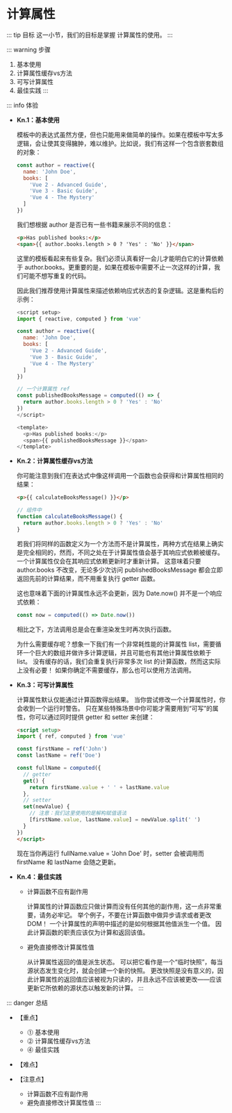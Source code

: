 # 计算属性

::: tip 目标
这一小节，我们的目标是掌握 计算属性的使用。
:::

::: warning 步骤

1. 基本使用
2. 计算属性缓存vs方法
3. 可写计算属性
4. 最佳实践
:::

::: info 体验

* **Kn.1：基本使用**

  模板中的表达式虽然方便，但也只能用来做简单的操作。如果在模板中写太多逻辑，会让使其变得臃肿，难以维护。比如说，我们有这样一个包含嵌套数组的对象：

  ```js
  const author = reactive({
    name: 'John Doe',
    books: [
      'Vue 2 - Advanced Guide',
      'Vue 3 - Basic Guide',
      'Vue 4 - The Mystery'
    ]
  })
  ```

  我们想根据 author 是否已有一些书籍来展示不同的信息：

  ```html
  <p>Has published books:</p>
  <span>{{ author.books.length > 0 ? 'Yes' : 'No' }}</span>
  ```

  这里的模板看起来有些复杂。我们必须认真看好一会儿才能明白它的计算依赖于 author.books。更重要的是，如果在模板中需要不止一次这样的计算，我们可能不想写重复的代码。
  
  因此我们推荐使用计算属性来描述依赖响应式状态的复杂逻辑。这是重构后的示例：

  ```js
  <script setup>
  import { reactive, computed } from 'vue'

  const author = reactive({
    name: 'John Doe',
    books: [
      'Vue 2 - Advanced Guide',
      'Vue 3 - Basic Guide',
      'Vue 4 - The Mystery'
    ]
  })

  // 一个计算属性 ref
  const publishedBooksMessage = computed(() => {
    return author.books.length > 0 ? 'Yes' : 'No'
  })
  </script>

  <template>
    <p>Has published books:</p>
    <span>{{ publishedBooksMessage }}</span>
  </template>
  ```

* **Kn.2：计算属性缓存vs方法**

  你可能注意到我们在表达式中像这样调用一个函数也会获得和计算属性相同的结果：

  ```html
  <p>{{ calculateBooksMessage() }}</p>
  ```

  ```js
  // 组件中
  function calculateBooksMessage() {
    return author.books.length > 0 ? 'Yes' : 'No'
  }
  ```

  若我们将同样的函数定义为一个方法而不是计算属性，两种方式在结果上确实是完全相同的，然而，不同之处在于计算属性值会基于其响应式依赖被缓存。
  一个计算属性仅会在其响应式依赖更新时才重新计算。
  这意味着只要 author.books 不改变，无论多少次访问 publishedBooksMessage 都会立即返回先前的计算结果，而不用重复执行 getter 函数。

  这也意味着下面的计算属性永远不会更新，因为 Date.now() 并不是一个响应式依赖：

  ```js
  const now = computed(() => Date.now())
  ```

  相比之下，方法调用总是会在重渲染发生时再次执行函数。

  为什么需要缓存呢？想象一下我们有一个非常耗性能的计算属性 list，需要循环一个巨大的数组并做许多计算逻辑，并且可能也有其他计算属性依赖于 list。
  没有缓存的话，我们会重复执行非常多次 list 的计算函数，然而这实际上没有必要！
  如果你确定不需要缓存，那么也可以使用方法调用。

* **Kn.3：可写计算属性**

  计算属性默认仅能通过计算函数得出结果。
  当你尝试修改一个计算属性时，你会收到一个运行时警告。
  只在某些特殊场景中你可能才需要用到“可写”的属性，你可以通过同时提供 getter 和 setter 来创建：

  ```html
  <script setup>
  import { ref, computed } from 'vue'

  const firstName = ref('John')
  const lastName = ref('Doe')

  const fullName = computed({
    // getter
    get() {
      return firstName.value + ' ' + lastName.value
    },
    // setter
    set(newValue) {
      // 注意：我们这里使用的是解构赋值语法
      [firstName.value, lastName.value] = newValue.split(' ')
    }
  })
  </script>
  ```

  现在当你再运行 fullName.value = 'John Doe' 时，setter 会被调用而 firstName 和 lastName 会随之更新。
  
* **Kn.4：最佳实践**

  * 计算函数不应有副作用

    计算属性的计算函数应只做计算而没有任何其他的副作用，这一点非常重要，请务必牢记。
    举个例子，不要在计算函数中做异步请求或者更改 DOM！
    一个计算属性的声明中描述的是如何根据其他值派生一个值。
    因此计算函数的职责应该仅为计算和返回该值。

  * 避免直接修改计算属性值

    从计算属性返回的值是派生状态。
    可以把它看作是一个“临时快照”，每当源状态发生变化时，就会创建一个新的快照。
    更改快照是没有意义的，因此计算属性的返回值应该被视为只读的，并且永远不应该被更改——应该更新它所依赖的源状态以触发新的计算。
:::

::: danger 总结

* 【重点】

  * ⓵ 基本使用
  * ⓶ 计算属性缓存vs方法
  * ⓸ 最佳实践

* 【难点】
* 【注意点】
  * 计算函数不应有副作用
  * 避免直接修改计算属性值
:::
